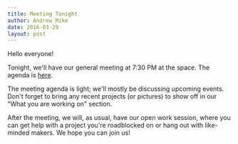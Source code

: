```yaml
---
title: Meeting Tonight
author: Andrew Mike
date: 2016-03-29
layout: post
---
```


Hello everyone! 

Tonight, we'll have our general meeting at 7:30 PM at the space. The agenda is [here](https://wiki.hacksburg.org/meetings:2016-03-29_general_meeting). 

The meeting agenda is light; we'll mostly be discussing upcoming events. Don't forget to bring any recent projects (or pictures) to show off in our "What you are working on" section.

After the meeting, we will, as usual, have our open work session, where you can get help with a project you're roadblocked on or hang out with like-minded makers. We hope you can join us!
